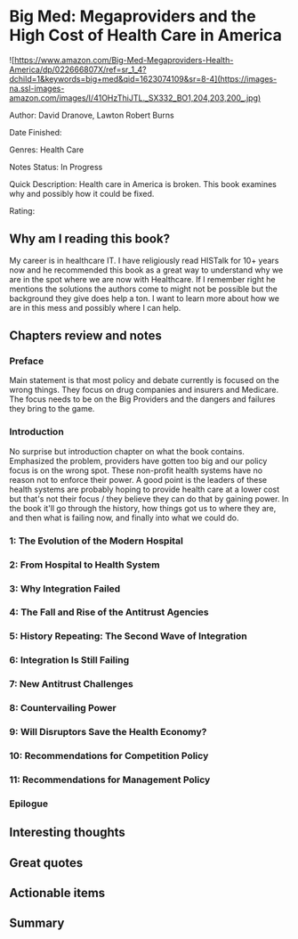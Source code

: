 # Big Med: Megaproviders and the High Cost of Health Care in America
![https://www.amazon.com/Big-Med-Megaproviders-Health-America/dp/022666807X/ref=sr_1_4?dchild=1&keywords=big+med&qid=1623074109&sr=8-4](https://images-na.ssl-images-amazon.com/images/I/41OHzThiJTL._SX332_BO1,204,203,200_.jpg)

Author: David Dranove, Lawton Robert Burns

Date Finished: 

Genres: Health Care

Notes Status: In Progress

Quick Description: Health care in America is broken. This book examines why and possibly how it could be fixed.

Rating: 


## Why am I reading this book?
My career is in healthcare IT. I have religiously read HISTalk for 10+ years now and he recommended this book as a great way to understand why we are in the spot where we are now with Healthcare. If I remember right he mentions the solutions the authors come to might not be possible but the background they give does help a ton. I want to learn more about how we are in this mess and possibly where I can help.

## Chapters review and notes
### Preface
Main statement is that most policy and debate currently is focused on the wrong things. They focus on drug companies and insurers and Medicare. The focus needs to be on the Big Providers and the dangers and failures they bring to the game.

### Introduction
No surprise but introduction chapter on what the book contains. Emphasized the problem, providers have gotten too big and our policy focus is on the wrong spot. These non-profit health systems have no reason not to enforce their power. A good point is the leaders of these health systems are probably hoping to provide health care at a lower cost but that's not their focus / they believe they can do that by gaining power. In the book it'll go through the history, how things got us to where they are, and then what is failing now, and finally into what we could do.

### 1: The Evolution of the Modern Hospital

### 2: From Hospital to Health System

### 3: Why Integration Failed

### 4: The Fall and Rise of the Antitrust Agencies

### 5: History Repeating: The Second Wave of Integration

### 6: Integration Is Still Failing

### 7: New Antitrust Challenges

### 8: Countervailing Power

### 9: Will Disruptors Save the Health Economy?

### 10: Recommendations for Competition Policy

### 11: Recommendations for Management Policy

### Epilogue


## Interesting thoughts


## Great quotes


## Actionable items


## Summary


